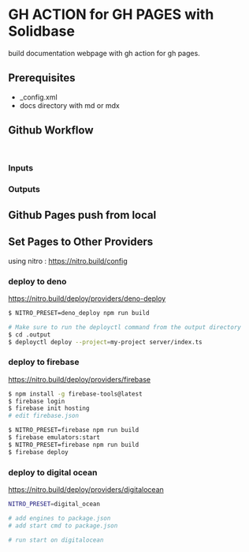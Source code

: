 # GH ACTION for GH PAGES with Solidbase
build documentation webpage with gh action for gh pages.

## Prerequisites

* _config.xml
* docs directory with md or mdx

## Github Workflow

```


```

### Inputs

### Outputs

## Github Pages push from local



## Set Pages to Other Providers
using nitro : https://nitro.build/config

### deploy to deno
https://nitro.build/deploy/providers/deno-deploy

```bash
$ NITRO_PRESET=deno_deploy npm run build

# Make sure to run the deployctl command from the output directory
$ cd .output
$ deployctl deploy --project=my-project server/index.ts
```

### deploy to firebase
https://nitro.build/deploy/providers/firebase

```bash
$ npm install -g firebase-tools@latest
$ firebase login
$ firebase init hosting
# edit firebase.json

$ NITRO_PRESET=firebase npm run build
$ firebase emulators:start
$ NITRO_PRESET=firebase npm run build
$ firebase deploy
```

### deploy to digital ocean
https://nitro.build/deploy/providers/digitalocean

```bash
NITRO_PRESET=digital_ocean

# add engines to package.json
# add start cmd to package.json

# run start on digitalocean
```